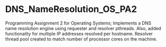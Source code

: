 DNS_NameResolution_OS_PA2
=========================

Programming Assignment 2 for Operating Systems; Implements a DNS name resolution engine using requester and resolver pthreads.  Also, added functionality for multiple IP addresses resolved per hostname.  Resolver thread pool created to match number of processor cores on the machine.
